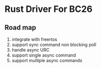 # Rust Driver For BC26

## Road map

1. integrate with freertos
2. support sync command non blocking poll
3. handle async URC
4. support single async command 
5. support multiple async commands




